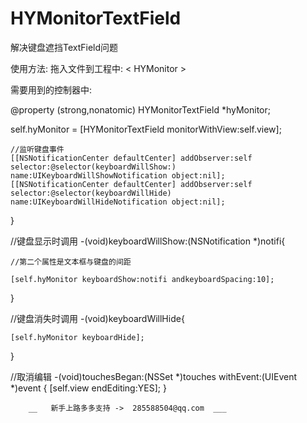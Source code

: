 
# HYMonitorTextField

解决键盘遮挡TextField问题

使用方法:
拖入文件到工程中: < HYMonitor >



需要用到的控制器中:

@property (strong,nonatomic) HYMonitorTextField *hyMonitor;



self.hyMonitor =  [HYMonitorTextField monitorWithView:self.view];
    
    //监听键盘事件
    [[NSNotificationCenter defaultCenter] addObserver:self selector:@selector(keyboardWillShow:) name:UIKeyboardWillShowNotification object:nil];
    [[NSNotificationCenter defaultCenter] addObserver:self selector:@selector(keyboardWillHide) name:UIKeyboardWillHideNotification object:nil];
    

}

//键盘显示时调用
-(void)keyboardWillShow:(NSNotification *)notifi{
    
    //第二个属性是文本框与键盘的间距
    
    [self.hyMonitor keyboardShow:notifi andkeyboardSpacing:10];
    
}

//键盘消失时调用
-(void)keyboardWillHide{

    [self.hyMonitor keyboardHide];
}


//取消编辑
-(void)touchesBegan:(NSSet *)touches withEvent:(UIEvent *)event
{
    [self.view endEditing:YES];
}


        __   新手上路多多支持 ->  285588504@qq.com  ___
                            
